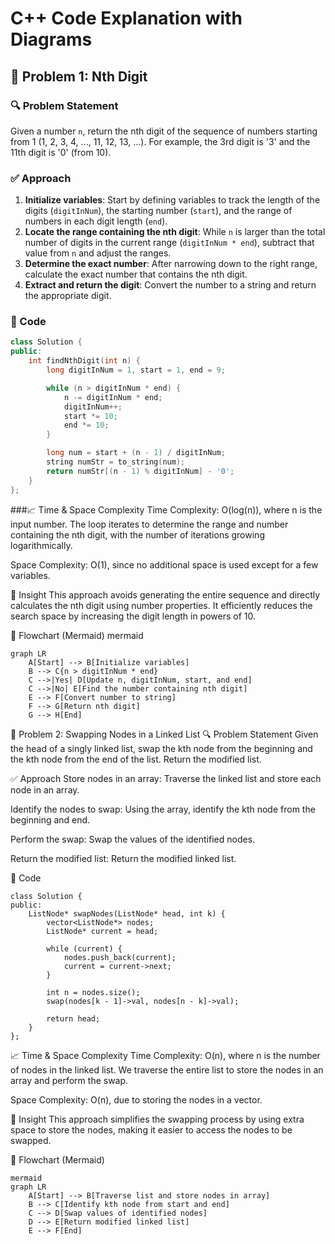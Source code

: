 # C++ Code Explanation with Diagrams

## 🚀 Problem 1: Nth Digit
### 🔍 Problem Statement
Given a number `n`, return the nth digit of the sequence of numbers starting from 1 (1, 2, 3, 4, ..., 11, 12, 13, ...). For example, the 3rd digit is '3' and the 11th digit is '0' (from 10).

### ✅ Approach
1. **Initialize variables**: Start by defining variables to track the length of the digits (`digitInNum`), the starting number (`start`), and the range of numbers in each digit length (`end`).
2. **Locate the range containing the nth digit**: While `n` is larger than the total number of digits in the current range (`digitInNum * end`), subtract that value from `n` and adjust the ranges.
3. **Determine the exact number**: After narrowing down to the right range, calculate the exact number that contains the nth digit.
4. **Extract and return the digit**: Convert the number to a string and return the appropriate digit.

### 🧾 Code
```cpp
class Solution {
public:
    int findNthDigit(int n) {
        long digitInNum = 1, start = 1, end = 9;

        while (n > digitInNum * end) {
            n -= digitInNum * end;
            digitInNum++;
            start *= 10;
            end *= 10;
        }

        long num = start + (n - 1) / digitInNum;
        string numStr = to_string(num);
        return numStr[(n - 1) % digitInNum] - '0';
    }
};
```

###📈 Time & Space Complexity
Time Complexity: O(log(n)), where n is the input number. The loop iterates to determine the range and number containing the nth digit, with the number of iterations growing logarithmically.

Space Complexity: O(1), since no additional space is used except for a few variables.

🧠 Insight
This approach avoids generating the entire sequence and directly calculates the nth digit using number properties. It efficiently reduces the search space by increasing the digit length in powers of 10.

🔁 Flowchart (Mermaid)
mermaid
```
graph LR
    A[Start] --> B[Initialize variables]
    B --> C{n > digitInNum * end}
    C -->|Yes| D[Update n, digitInNum, start, and end]
    C -->|No| E[Find the number containing nth digit]
    E --> F[Convert number to string]
    F --> G[Return nth digit]
    G --> H[End]
```
    
🚀 Problem 2: Swapping Nodes in a Linked List
🔍 Problem Statement
Given the head of a singly linked list, swap the kth node from the beginning and the kth node from the end of the list. Return the modified list.

✅ Approach
Store nodes in an array: Traverse the linked list and store each node in an array.

Identify the nodes to swap: Using the array, identify the kth node from the beginning and end.

Perform the swap: Swap the values of the identified nodes.

Return the modified list: Return the modified linked list.

🧾 Code
```
class Solution {
public:
    ListNode* swapNodes(ListNode* head, int k) {
        vector<ListNode*> nodes;
        ListNode* current = head;

        while (current) {
            nodes.push_back(current);
            current = current->next;
        }

        int n = nodes.size();
        swap(nodes[k - 1]->val, nodes[n - k]->val);

        return head;
    }
};
```

📈 Time & Space Complexity
Time Complexity: O(n), where n is the number of nodes in the linked list. We traverse the entire list to store the nodes in an array and perform the swap.

Space Complexity: O(n), due to storing the nodes in a vector.

🧠 Insight
This approach simplifies the swapping process by using extra space to store the nodes, making it easier to access the nodes to be swapped.



🔁 Flowchart (Mermaid)
```
mermaid
graph LR
    A[Start] --> B[Traverse list and store nodes in array]
    B --> C[Identify kth node from start and end]
    C --> D[Swap values of identified nodes]
    D --> E[Return modified linked list]
    E --> F[End]
```







